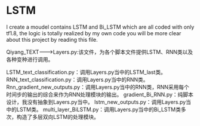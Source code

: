 # LSTM
I create a moudel contains LSTM and Bi_LSTM which are all coded with only tf1.8, the logic is totally realized by my own code
you will be more clear about this project by reading this file.

Qiyang_TEXT--->Layers.py:该文件，为各个脚本文件提供LSTM、RNN类以及各种变种进行调用。

LSTM_text_classification.py：调用Layers.py当中的LSTM_last类。
RNN_text_classification.py：调用Layers.py当中的RNN类。
Rnn_gradient_new_outputs.py：调用Layers.py当中的RNN类，RNN采用每个时间步的输出的综合来作为RNN处理模块的输出。
gradient_Bi_RNN.py：纯脚本设计，我没有抽象到Layers.py当中。
lstm_new_outputs.py：调用Layers.py当中的LSTM类。
multi_layer_BiLSTM.py：调用Layers.py当中的Bi_LSTM类多次，构造了多层双向LSTM的处理模块。
